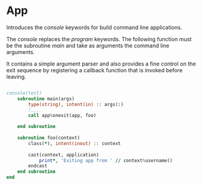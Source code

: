 # App

Introduces the _console_ keywords for build command line applications. 

The _console_ replaces the _program_ keywords. The following function must be the subroutine _main_ and take as arguments the command line arguments. 

It contains a simple argument parser and also provides a fine control on the exit sequence by registering a callback function that is invoked before leaving.

```fortran

console(test)
    subroutine main(args)
        type(string), intent(in) :: args(:)
        !...
        call app%onexit(app, foo)

    end subroutine
            
    subroutine foo(context)
        class(*), intent(inout) :: context
        
        cast(context, application)
            print*, 'Exiting app from ' // context%username()
        endcast
    end subroutine
end
```